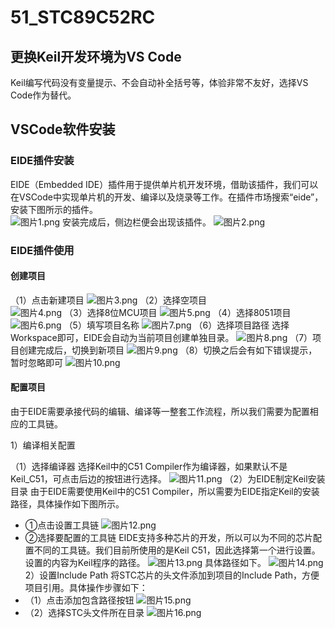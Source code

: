 # 51_STC89C52RC

## 更换Keil开发环境为VS Code
Keil编写代码没有变量提示、不会自动补全括号等，体验非常不友好，选择VS Code作为替代。

## VSCode软件安装

### EIDE插件安装
EIDE（Embedded IDE）插件用于提供单片机开发环境，借助该插件，我们可以在VSCode中实现单片机的开发、编译以及烧录等工作。在插件市场搜索“eide”，安装下图所示的插件。  
![图片1.png](https://img.picui.cn/free/2025/07/04/686731402d286.png)
安装完成后，侧边栏便会出现该插件。
![图片2.png](https://img.picui.cn/free/2025/07/04/6867343f3291b.png)
### EIDE插件使用
#### 创建项目
（1）点击新建项目
![图片3.png](https://img.picui.cn/free/2025/07/04/68673456c91dd.png)
（2）选择空项目  
![图片4.png](https://img.picui.cn/free/2025/07/04/68673458997db.png)
（3）选择8位MCU项目
![图片5.png](https://img.picui.cn/free/2025/07/04/6867345807bcb.png)
（4）选择8051项目
![图片6.png](https://img.picui.cn/free/2025/07/04/686734588ec80.png)
（5）填写项目名称
![图片7.png](https://img.picui.cn/free/2025/07/04/68673458d9ee8.png)
（6）选择项目路径
选择Workspace即可，EIDE会自动为当前项目创建单独目录。
![图片8.png](https://img.picui.cn/free/2025/07/04/6867345b0871d.png)
（7）项目创建完成后，切换到新项目
![图片9.png](https://img.picui.cn/free/2025/07/04/6867345cb2642.png)
（8）切换之后会有如下错误提示，暂时忽略即可
![图片10.png](https://img.picui.cn/free/2025/07/04/6867345db0cfe.png)
#### 配置项目
由于EIDE需要承接代码的编辑、编译等一整套工作流程，所以我们需要为配置相应的工具链。  

1）编译相关配置  

（1）选择编译器
选择Keil中的C51 Compiler作为编译器，如果默认不是Keil_C51，可点击后边的按钮进行选择。
![图片11.png](https://img.picui.cn/free/2025/07/04/6867345def7cf.png)
（2）为EIDE制定Keil安装目录
由于EIDE需要使用Keil中的C51 Compiler，所以需要为EIDE指定Keil的安装路径，具体操作如下图所示。
- ①点击设置工具链
![图片12.png](https://img.picui.cn/free/2025/07/04/6867345f95324.png)
- ②选择要配置的工具链
EIDE支持多种芯片的开发，所以可以为不同的芯片配置不同的工具链。我们目前所使用的是Keil C51，因此选择第一个进行设置。设置的内容为Keil程序的路径。
![图片13.png](https://img.picui.cn/free/2025/07/04/686734601c779.png)
具体路径如下。
![图片14.png](https://img.picui.cn/free/2025/07/04/68673461376cd.png)
2）设置Include Path
将STC芯片的头文件添加到项目的Include Path，方便项目引用。具体操作步骤如下：
- （1）点击添加包含路径按钮
![图片15.png](https://img.picui.cn/free/2025/07/04/686734624a6c0.png)
- （2）选择STC头文件所在目录
![图片16.png](https://img.picui.cn/free/2025/07/04/686734635af16.png)
